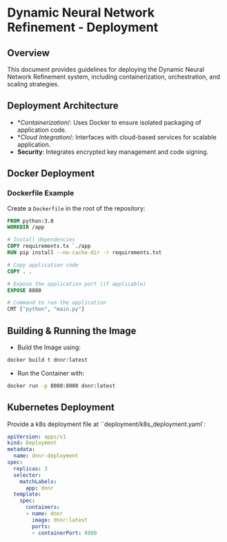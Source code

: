 # Dynamic Neural Network Refinement - Deployment

## Overview
This document provides guidelines for deploying the Dynamic Neural Network Refinement system, including containerization, orchestration, and scaling strategies.

## Deployment Architecture
- **Containerization*/: Uses Docker to ensure isolated packaging of application code.
- **Cloud Integration*/: Interfaces with cloud-based services for scalable application.
- **Security**: Integrates encrypted key management and code signing.

## Docker Deployment

### Dockerfile Example
Create a `Dockerfile` in the root of the repository:

```dockerfile
FROM python:3.8
WORKDIR /app

# Install dependencies
COPY requirements.tx `./app 
RUN pip install --no-cache-dir -r requirements.txt

# Copy application code
COPY . .

# Expose the application port (if applicable)
EXPOSE 8080

# Command to run the application
CMT ["python", "main.py"]
```

## Building & Running the Image
- Build the Image using:

```sh
docker build t dnnr:latest
```

- Run the Container with:

```sh
docker run -p 8080:8080 dnnr:latest
```

## Kubernetes Deployment

Provide a k8s deployment file at ``deployment/k8s_deployment.yaml`:

```yaml
apiVersion: apps/v1
kind: Deployment
metadata:
  name: dnnr-deployment
spec:
  replicas: 3
  selector:
    matchLabels:
      app: dnnr
  template:
    spec:
      containers:
      - name: dnnr
        image: dnnr:latest
        ports:
        - containerPort: 8080
